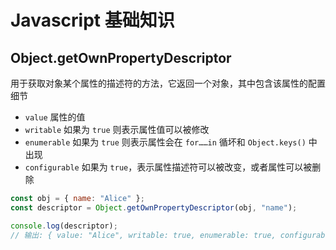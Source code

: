 # Javascript 基础知识

## Object.getOwnPropertyDescriptor 

用于获取对象某个属性的描述符的方法，它返回一个对象，其中包含该属性的配置细节
- `value` 属性的值
- `writable` 如果为 `true` 则表示属性值可以被修改
- `enumerable` 如果为 `true` 则表示属性会在 `for……in` 循坏和 `Object.keys()` 中出现
- `configurable` 如果为 `true`，表示属性描述符可以被改变，或者属性可以被删除

```jsx
const obj = { name: "Alice" };
const descriptor = Object.getOwnPropertyDescriptor(obj, "name");

console.log(descriptor);
// 输出: { value: "Alice", writable: true, enumerable: true, configurable: true }
```